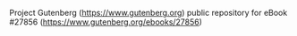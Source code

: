 Project Gutenberg (https://www.gutenberg.org) public repository for eBook #27856 (https://www.gutenberg.org/ebooks/27856)

